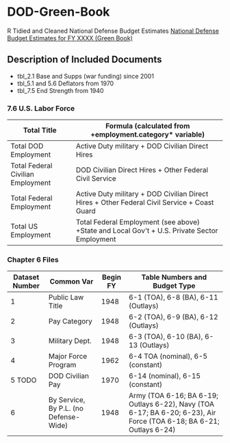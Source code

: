 # DOD-Green-Book
R Tidied and Cleaned National Defense Budget Estimates 
[National Defense Budget Estimates for FY XXXX (Green Book)](http://comptroller.defense.gove/Budget-Materials/)

## Description of Included Documents
* tbl_2.1 Base and Supps (war funding) since 2001
* tbl_5.1 and 5.6 Deflators from 1970
* tbl_7.5 End Strength from 1940

### 7.6 U.S. Labor Force 
|Total Title|Formula (calculated from +employment.category* variable)|
|------------|------------|
|Total DOD Employment |Active Duty military + DOD Civilian Direct Hires
|Total Federal Civilian Employment |DOD Civilian Direct Hires + Other Federal Civil Service
| Total Federal Employment |Active Duty military +  DOD Civilian Direct Hires +  Other Federal Civil Service + Coast Guard
|Total US Employment | Total Federal Employment (see above) +State and Local Gov't +  U.S. Private Sector Employment

### Chapter 6 Files
Dataset Number| Common Var | Begin FY| Table Numbers and Budget Type|
|------------|------------|---------|------------------------------|
|1|Public Law Title| 1948 | 6-1 (TOA), 6-8 (BA), 6-11 (Outlays)|
|2|Pay Category|1948|6-2 (TOA), 6-9 (BA), 6-12 (Outlays)|
|3|Military Dept.|1948|6-3 (TOA), 6-10 (BA), 6-13 (Outlays)|
|4|Major Force Program|1962|6-4 TOA (nominal), 6-5 (constant)
|5 TODO|DOD Civilian Pay|1970|6-14 (nominal), 6-15 (constant)
|6|By Service, By P.L. (no Defense-Wide)|1948|Army (TOA 6-16; BA 6-19; Outlays 6-22), Navy (TOA 6-17; BA 6-20; 6-23), Air Force (TOA 6-18; BA 6-21; Outlays 6-24)|